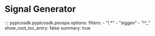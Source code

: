# Signal Generator

::: pypicosdk.pypicosdk.psospa
    options:
        filters:
        - "!.*"
        - "siggen"
        - "!^_"
        show_root_toc_entry: false
        summary: true